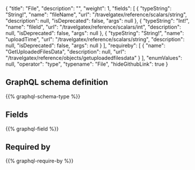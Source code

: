 {
  "title": "File",
  "description": "",
  "weight": 1,
  "fields": [
    {
      "typeString": "String!",
      "name": "fileName",
      "url": "/travelgatex/reference/scalars/string",
      "description": null,
      "isDeprecated": false,
      "args": null
    },
    {
      "typeString": "Int!",
      "name": "fileId",
      "url": "/travelgatex/reference/scalars/int",
      "description": null,
      "isDeprecated": false,
      "args": null
    },
    {
      "typeString": "String!",
      "name": "uploadTime",
      "url": "/travelgatex/reference/scalars/string",
      "description": null,
      "isDeprecated": false,
      "args": null
    }
  ],
  "requireby": [
    {
      "name": "GetUploadedFilesData",
      "description": null,
      "url": "/travelgatex/reference/objects/getuploadedfilesdata"
    }
  ],
  "enumValues": null,
  "operator": "type",
  "typename": "File",
  "hideGithubLink": true
}
## GraphQL schema definition

{{% graphql-schema-type %}}

## Fields

{{% graphql-field %}}

## Required by

{{% graphql-require-by %}}
